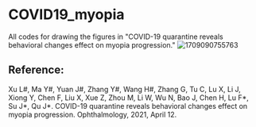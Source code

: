 # COVID19_myopia
All codes for drawing the figures in "COVID-19 quarantine reveals behavioral changes effect on myopia progression."
![1709090755763](https://github.com/zgyaru/COVID19_myopia/assets/47704026/97a05ee2-7137-4d5c-9b52-08a55d9b5afe)


## Reference:
Xu L#, Ma Y#, Yuan J#, Zhang Y#, Wang H#, Zhang G, Tu C, Lu X, Li J, Xiong Y, Chen F, Liu X, Xue Z, Zhou M, Li W, Wu N, Bao J, Chen H, Lu F*, Su J*, Qu J*. COVID-19 quarantine reveals behavioral changes effect on myopia progression. Ophthalmology, 2021, April 12.
